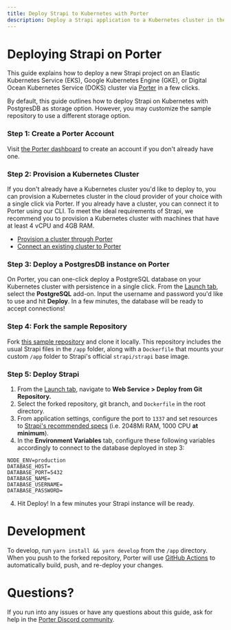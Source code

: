 ```yaml
---
title: Deploy Strapi to Kubernetes with Porter
description: Deploy a Strapi application to a Kubernetes cluster in the cloud provider of your choice (e.g. AWS/GCP/Digital Ocean) in a few clicks via Porter, an application platform that runs in your own cloud.
---
```


# Deploying Strapi on Porter 

This guide explains how to deploy a new Strapi project on an Elastic Kubernetes Service (EKS), Google Kubernetes Engine (GKE), or Digital Ocean Kubernetes Service (DOKS) cluster via [Porter](https://getporter.dev) in a few clicks.

By default, this guide outlines how to deploy Strapi on Kubernetes with PostgresDB as storage option. However, you may customize the sample repository to use a different storage option.

### Step 1: Create a Porter Account

Visit [the Porter dashboard](https://dashboard.getporter.dev) to create an account if you don't already have one.

### Step 2: Provision a Kubernetes Cluster

If you don't already have a Kubernetes cluster you'd like to deploy to, you can provision a Kubernetes cluster in the cloud provider of your choice with a single click via Porter. If you already have a cluster, you can connect it to Porter using our CLI. To meet the ideal requirements of Strapi, we recommend you to provision a Kubernetes cluster with machines that have at least 4 vCPU and 4GB RAM.

- [Provision a cluster through Porter](https://docs.getporter.dev/docs/getting-started-with-porter-on-aws)
- [Connect an existing cluster to Porter](https://docs.getporter.dev/docs/cli-documentation#connecting-to-an-existing-cluster)

### Step 3: Deploy a PostgresDB instance on Porter

On Porter, you can one-click deploy a PostgreSQL database on your Kubernetes cluster with persistence in a single click. From the [Launch tab](https://dashboard.getporter.dev/launch), select the **PostgreSQL** add-on. Input the username and password you'd like to use and hit **Deploy**. In a few minutes, the database will be ready to accept connections!

### Step 4: Fork the sample Repository

Fork [this sample repository](https://github.com/porter-dev/strapi) and clone it locally. This repository includes the usual Strapi files in the `/app` folder, along with a `Dockerfile` that mounts your custom `/app` folder to Strapi's official `strapi/strapi` base image. 

### Step 5: Deploy Strapi

1. From the [Launch tab](https://dashboard.getporter.dev/launch), navigate to **Web Service > Deploy from Git Repository.** 
2. Select the forked repository, git branch, and `Dockerfile` in the root directory.
3. From application settings, configure the port to `1337` and set resources to [Strapi's recommended specs](https://strapi.io/documentation/developer-docs/latest/setup-deployment-guides/deployment.html#general-guidelines) (i.e. 2048Mi RAM, 1000 CPU **at minimum**).
4. In the **Environment Variables** tab, configure these following variables accordingly to connect to the database deployed in step 3:
```
NODE_ENV=production
DATABASE_HOST=
DATABASE_PORT=5432
DATABASE_NAME=
DATABASE_USERNAME=
DATABASE_PASSWORD=
```
4. Hit Deploy! In a few minutes your Strapi instance will be ready.

# Development

To develop, run `yarn install && yarn develop` from the `/app` directory. When you push to the forked repository, Porter will use [GitHub Actions](https://github.com/features/actions) to automatically build, push, and re-deploy your changes.

# Questions?
If you run into any issues or have any questions about this guide, ask for help in the [Porter Discord community](https://discord.gg/FaaFjb6DXA).